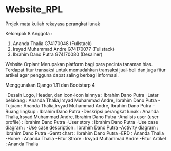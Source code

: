 # Website_RPL
Projek mata kuliah rekayasa perangkat lunak

Kelompok 8
Anggota :
1. Ananda Thalia          G74170048 (Fullstack)
2. Irsyad Muhammad Andre  G74170077 (Fullstack)
3. Ibrahim Dano Putra     G74170080 (Desainer)

Website Orplant
Merupakan platform bagi para pecinta tanaman hias. Terdapat fitur transaksi untuk memudahkan transaksi jual-beli dan juga fitur artikel agar pengguna dapat saling berbagi informasi.

Menggunakan Django 1.11 dan Bootstarp 4

-Desain Logo, Header, dan icon-icon lainnya : Ibrahim Dano Putra
-Latar belakang : Ananda Thalia,Irsyad Muhammad Andre, Ibrahim Dano Putra
-Tujuan : Ananda Thalia,Irsyad Muhammad Andre, Ibrahim Dano Putra
-Ruang lingkup : Ibrahim Dano Putra
-Deskripsi perangkat lunak : Ananda Thalia,Irsyad Muhammad Andre, Ibrahim Dano Putra
-Analisis user (user profile) : Ibrahim Dano Putra
-User story : Ibrahim Dano Putra
-Use case diagram :
-Use case description : Ibrahim Dano Putra 
-Activity diagram : Ibrahim Dano Putra
-Gantt chart : Ibrahim Dano Putra
-ERD : Ananda Thalia
-Home : Ananda Thalia
-Fitur Strore : Irsyad Muhammad Andre 
-Fitur Artikel : Ananda Thalia
